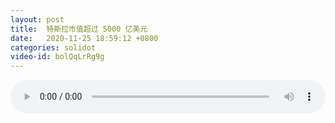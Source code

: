 ```yaml
---
layout: post
title:  特斯拉市值超过 5000 亿美元
date:   2020-11-25 18:59:12 +0800
categories: solidot
video-id: bolQqLrRg9g
---
```


<audio id="youtube" style="width: 100%;" video-id="bolQqLrRg9g" controls></audio>

<script async type="text/javascript" src="/audio.js"></script>

